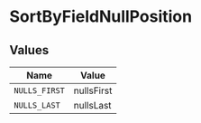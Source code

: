 # SortByFieldNullPosition


## Values

| Name          | Value         |
| ------------- | ------------- |
| `NULLS_FIRST` | nullsFirst    |
| `NULLS_LAST`  | nullsLast     |